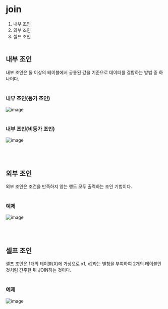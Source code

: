 # join
1. 내부 조인
2. 외부 조인
3. 셀프 조인
<br><br>

## 내부 조인
내부 조인은 둘 이상의 테이블에서 공통된 값을 기준으로 데이터를 결합하는 방법 중 하나이다. <br><br>


### 내부 조인(등가 조인)
![image](https://user-images.githubusercontent.com/114748816/228697677-1249b220-123d-4807-b98a-241de1d10be3.png) <br><br>

### 내부 조인(비등가 조인)
![image](https://user-images.githubusercontent.com/114748816/228698125-e0de7735-7651-4cc6-80c0-1c567ca8658d.png) <br><br><br><br>

## 외부 조인
외부 조인은 조건을 만족하지 않는 행도 모두 출력하는 조인 기법이다. <br><br>

### 예제
![image](https://user-images.githubusercontent.com/114748816/228698724-388dd970-9e90-467d-af4f-39e25dfd8050.png) <br><br><br><br>

## 셀프 조인
셀프 조인은  1개의 테이블(X)에 가상으로 x1, x2라는 별칭을 부여하여 2개의 테이블인 것처럼 간주한 뒤 JOIN하는 것이다.  <br><br>


### 예제
![image](https://user-images.githubusercontent.com/114748816/228699042-360fa5ff-105f-4c66-a20e-b5fbd3d274e4.png)
